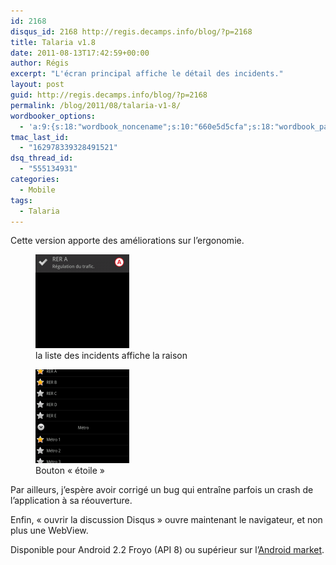 ```yaml
---
id: 2168
disqus_id: 2168 http://regis.decamps.info/blog/?p=2168
title: Talaria v1.8
date: 2011-08-13T17:42:59+00:00
author: Régis
excerpt: "L'écran principal affiche le détail des incidents."
layout: post
guid: http://regis.decamps.info/blog/?p=2168
permalink: /blog/2011/08/talaria-v1-8/
wordbooker_options:
  - 'a:9:{s:18:"wordbook_noncename";s:10:"660e5d5cfa";s:18:"wordbook_page_post";s:4:"-100";s:18:"wordbook_orandpage";s:1:"2";s:23:"wordbook_default_author";s:1:"1";s:23:"wordbook_extract_length";s:3:"256";s:19:"wordbook_actionlink";s:3:"300";s:18:"wordbook_attribute";s:0:"";s:29:"wordbooker_status_update_text";s:33:"New blog post :  %title% - %link%";s:17:"wordbook_new_post";s:1:"1";}'
tmac_last_id:
  - "162978339328491521"
dsq_thread_id:
  - "555134931"
categories:
  - Mobile
tags:
  - Talaria
---
```

Cette version apporte des améliorations sur l’ergonomie.

<div id='gallery-8' class='gallery galleryid-2168 gallery-columns-3 gallery-size-thumbnail'>
  <figure class='gallery-item'> 
  
  <div class='gallery-icon portrait'>
    <a href='http://regis.decamps.info/blog/2011/08/talaria-v1-8/device_list_with_reason/'><img width="150" height="150" src="/blog/wp-content/uploads/2011/08/device_list_with_reason-150x150.png" class="attachment-thumbnail size-thumbnail" alt="Capture d&#039;écran" aria-describedby="gallery-8-2169" /></a>
  </div><figcaption class='wp-caption-text gallery-caption' id='gallery-8-2169'> la liste des incidents affiche la raison </figcaption></figure><figure class='gallery-item'> 
  
  <div class='gallery-icon portrait'>
    <a href='http://regis.decamps.info/blog/2011/08/talaria-v1-8/device_fav_lignes/'><img width="150" height="150" src="/blog/wp-content/uploads/2011/08/device_fav_lignes-150x150.png" class="attachment-thumbnail size-thumbnail" alt="Capture d&#039;écran" aria-describedby="gallery-8-2170" /></a>
  </div><figcaption class='wp-caption-text gallery-caption' id='gallery-8-2170'> Bouton « étoile » </figcaption></figure>
</div>

Par ailleurs, j’espère avoir corrigé un bug qui entraîne parfois un crash de l’application à sa réouverture.

Enfin, « ouvrir la discussion Disqus » ouvre maintenant le navigateur, et non plus une WebView.

Disponible pour Android 2.2 Froyo (API 8) ou supérieur sur l’[Android market](http://goo.gl/ZPHlR "Android market - Talaria").
